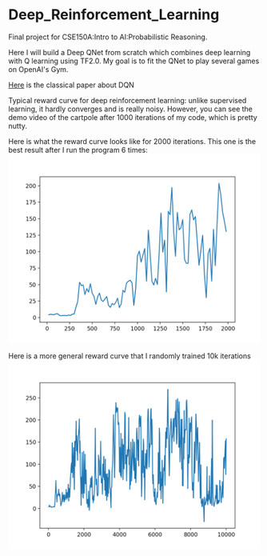 # Deep_Reinforcement_Learning
Final project for CSE150A:Intro to AI:Probabilistic Reasoning. 

Here I will build a Deep QNet from scratch which combines deep learning with Q learning using TF2.0. My goal is to fit the QNet to play several games on OpenAI's Gym.

[Here](https://www.nature.com/articles/nature14236.pdf) is the classical paper about DQN

Typical reward curve for deep reinforcement learning: unlike supervised learning, it hardly converges and is really noisy. However, you can see the demo video of the cartpole after 1000 iterations of my code, which is pretty nutty.

Here is what the reward curve looks like for 2000 iterations. This one is the best result after I run the program 6 times:
![alt reward](data/dqn.png)

Here is a more general reward curve that I randomly trained 10k iterations
![alt reward](data/dqn_10k.png)
